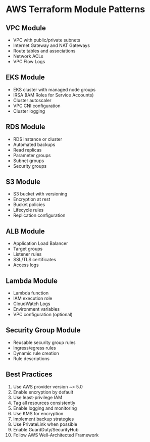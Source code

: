 # AWS Terraform Module Patterns

## VPC Module
- VPC with public/private subnets
- Internet Gateway and NAT Gateways
- Route tables and associations
- Network ACLs
- VPC Flow Logs

## EKS Module
- EKS cluster with managed node groups
- IRSA (IAM Roles for Service Accounts)
- Cluster autoscaler
- VPC CNI configuration
- Cluster logging

## RDS Module
- RDS instance or cluster
- Automated backups
- Read replicas
- Parameter groups
- Subnet groups
- Security groups

## S3 Module
- S3 bucket with versioning
- Encryption at rest
- Bucket policies
- Lifecycle rules
- Replication configuration

## ALB Module
- Application Load Balancer
- Target groups
- Listener rules
- SSL/TLS certificates
- Access logs

## Lambda Module
- Lambda function
- IAM execution role
- CloudWatch Logs
- Environment variables
- VPC configuration (optional)

## Security Group Module
- Reusable security group rules
- Ingress/egress rules
- Dynamic rule creation
- Rule descriptions

## Best Practices

1. Use AWS provider version ~> 5.0
2. Enable encryption by default
3. Use least-privilege IAM
4. Tag all resources consistently
5. Enable logging and monitoring
6. Use KMS for encryption
7. Implement backup strategies
8. Use PrivateLink when possible
9. Enable GuardDuty/SecurityHub
10. Follow AWS Well-Architected Framework
